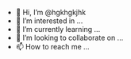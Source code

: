 - 👋 Hi, I’m @hgkhgkjhk
- 👀 I’m interested in ...
- 🌱 I’m currently learning ...
- 💞️ I’m looking to collaborate on ...
- 📫 How to reach me ...

<!---
hgkhgkjhk/hgkhgkjhk is a ✨ special ✨ repository because its `README.md` (this file) appears on your GitHub profile.
You can click the Preview link to take a look
